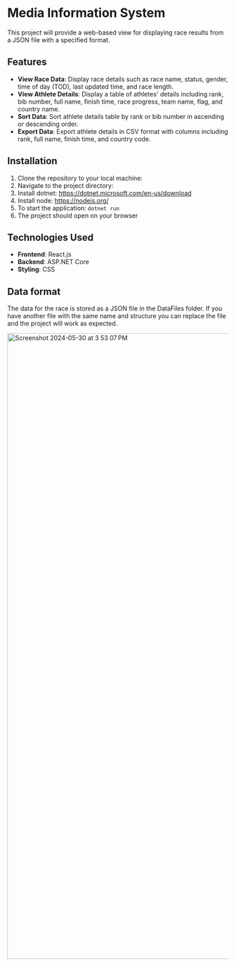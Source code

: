 # Media Information System

This project will provide a web-based view for displaying race results from a JSON file with a specified format.

## Features

- **View Race Data**: Display race details such as race name, status, gender, time of day (TOD), last updated time, and race length.
- **View Athlete Details**: Display a table of athletes' details including rank, bib number, full name, finish time, race progress, team name, flag, and country name.
- **Sort Data**: Sort athlete details table by rank or bib number in ascending or descending order.
- **Export Data**: Export athlete details in CSV format with columns including rank, full name, finish time, and country code.

## Installation

1. Clone the repository to your local machine:
2. Navigate to the project directory: 
3. Install dotnet: https://dotnet.microsoft.com/en-us/download
4. Install node: https://nodejs.org/
5. To start the application: `dotnet run`
6. The project should open on your browser

## Technologies Used

- **Frontend**: React.js
- **Backend**: ASP.NET Core
- **Styling**: CSS

## Data format

The data for the race is stored as a JSON file in the DataFiles folder. If you have another file with the same name and structure you can replace the file and the project will work as expected.

<img width="1422" alt="Screenshot 2024-05-30 at 3 53 07 PM" src="https://github.com/rushithkarunaratne-catapult/Media-Information-System/assets/30048959/3a8045f6-786c-4498-8a16-e4fc1eeba95c">

